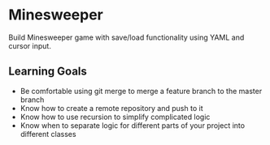 # Minesweeper

Build Minesweeper game with save/load functionality using YAML and cursor input.

## Learning Goals

- Be comfortable using git merge to merge a feature branch to the master branch
- Know how to create a remote repository and push to it
- Know how to use recursion to simplify complicated logic
- Know when to separate logic for different parts of your project into different classes

